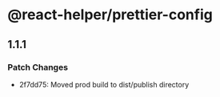 # @react-helper/prettier-config

## 1.1.1

### Patch Changes

- 2f7dd75: Moved prod build to dist/publish directory
